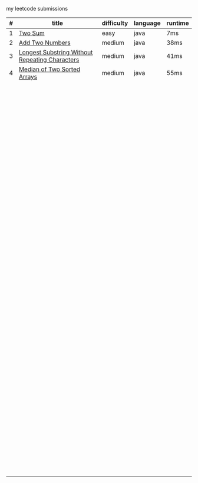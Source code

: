 my leetcode submissions

| #                | title    | difficulty|language     |runtime       |
| ---------------- | -------- | ---------------- |------|---------- |
| 1         | [Two Sum](https://leetcode.com/problems/two-sum) | easy | java |7ms|
| 2 | [Add Two Numbers](https://leetcode.com/problems/add-two-numbers) | medium      |java|38ms|
| 3 | [Longest Substring Without Repeating Characters](https://leetcode.com/problems/longest-substring-without-repeating-characters) | medium |java|41ms|
|  4| [Median of Two Sorted Arrays](https://leetcode.com/problems/median-of-two-sorted-arrays) | medium |java|55ms|
|  |  |  |||
|  |  |  |||
|  |  |  |||
|  |  |  |||
|  |  |  |||
|  |  |  |||
|  |  |  |||
|  |  |  |||
|  |  |  |||
|  |  |  |||
|  |  |  |||
|  |  |  |||
|  |  |  |||
|  |  |  |||
|  |  |  |||
|  |  |  |||
|  |  |  |||
|  |  |  |||
|  |  |  |||
|  |  |  |||
|  |  |  |||
|  |  |  |||
|  |  |  |||
|  |  |  |||
|  |  |  |||
|  |  |  |||
|  |  |  |||
|  |  |  |||
|  |  |  |||
|  |  |  |||
|  |  |  |||
|  |  |  |||
|  |  |  |||
|  |  |  |||
|  |  |  |||
|  |  |  |||
|  |  |  |||
|  |  |  |||
|  |  |  |||
|  |  |  |||
|  |  |  |||
|  |  |  |||
|  |  |  |||
|  |  |  |||
|  |  |  |||
|  |  |  |||
|  |  |  |||
|  |  |  |||
|  |  |  |||
|  |  |  |||
|  |  |  |||
|  |  |  |||
|  |  |  |||
|  |  |  |||
|  |  |  |||
|  |  |  |||
|  |  |  |||
|  |  |  |||
|  |  |  |||
|  |  |  |||
|  |  |  |||
|  |  |  |||
|  |  |  |||
|  |  |  |||
|  |  |  |||
|  |  |  |||
|  |  |  |||
|  |  |  |||
|  |  |  |||
|  |  |  |||
|  |  |  |||
|  |  |  |||
|  |  |  |||
|  |  |  |||
|  |  |  |||
|  |  |  |||
|  |  |  |||
|  |  |  |||
|  |  |  |||
|  |  |  |||
|  |  |  |||
|  |  |  |||
|  |  |  |||
|  |  |  |||
|  |  |  |||
|  |  |  |||
|  |  |  |||
|  |  |  |||
|  |  |  |||
|  |  |  |||
|  |  |  |||
|  |  |  |||
|  |  |  |||
|  |  |  |||
|  |  |  |||
|  |  |  |||
|  |  |  |||
|  |  |  |||
|  |  |  |||
|  |  |  |||
|  |  |  |||
|  |  |  |||
|  |  |  |||
|  |  |  |||
|  |  |  |||
|  |  |  |||
|  |  |  |||
|  |  |  |||
|  |  |  |||
|  |  |  |||
|  |  |  |||
|  |  |  |||
|  |  |  |||
|  |  |  |||
|  |  |  |||
|  |  |  |||
|  |  |  |||
|  |  |  |||
|  |  |  |||
|  |  |  |||
|  |  |  |||
|  |  |  |||
|  |  |  |||
|  |  |  |||
|  |  |  |||
|  |  |  |||
|  |  |  |||
|  |  |  |||
|  |  |  |||
|  |  |  |||
|  |  |  |||
|  |  |  |||
|  |  |  |||
|  |  |  |||
|  |  |  |||
|  |  |  |||
|  |  |  |||
|  |  |  |||
|  |  |  |||
|  |  |  |||
|  |  |  |||
|  |  |  |||
|  |  |  |||
|  |  |  |||
|  |  |  |||
|  |  |  |||
|  |  |  |||
|  |  |  |||
|  |  |  |||
|  |  |  |||
|  |  |  |||
|  |  |  |||
|  |  |  |||
|  |  |  |||
|  |  |  |||
|  |  |  |||
|  |  |  |||
|  |  |  |||
|  |  |  |||
|  |  |  |||
|  |  |  |||
|  |  |  |||
|  |  |  |||
|  |  |  |||
|  |  |  |||
|  |  |  |||
|  |  |  |||
|  |  |  |||
|  |  |  |||
|  |  |  |||
|  |  |  |||
|  |  |  |||
|  |  |  |||
|  |  |  |||
|  |  |  |||
|  |  |  |||
|  |  |  |||
|  |  |  |||

